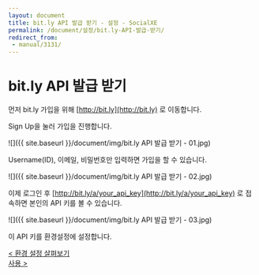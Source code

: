```yaml
---
layout: document
title: bit.ly API 발급 받기 - 설정 - SocialXE
permalink: /document/설정/bit.ly-API-발급-받기/
redirect_from:
 - manual/3131/
---
```

# bit.ly API 발급 받기

먼저 bit.ly 가입을 위해 [http://bit.ly](http://bit.ly) 로 이동합니다.

Sign Up을 눌러 가입을 진행합니다.

![]({{ site.baseurl }}/document/img/bit.ly API 발급 받기 - 01.jpg)

Username(ID), 이메일, 비밀번호만 입력하면 가입을 할 수 있습니다.

![]({{ site.baseurl }}/document/img/bit.ly API 발급 받기 - 02.jpg)

이제 로그인 후 [http://bit.ly/a/your_api_key](http://bit.ly/a/your_api_key) 로 접속하면 본인의 API 키를 볼 수 있습니다.

![]({{ site.baseurl }}/document/img/bit.ly API 발급 받기 - 03.jpg)

이 API 키를 환경설정에 설정합니다.

<div class="pull-left">
	<a class="btn btn-default" href="../환경-설정-살펴보기/">< 환경 설정 살펴보기</a>
</div>

<div class="pull-right">
	<a class="btn btn-default" href="../../사용/">사용 ></a>
</div>

<script>
	set_pills('toc_4-3');
</script>